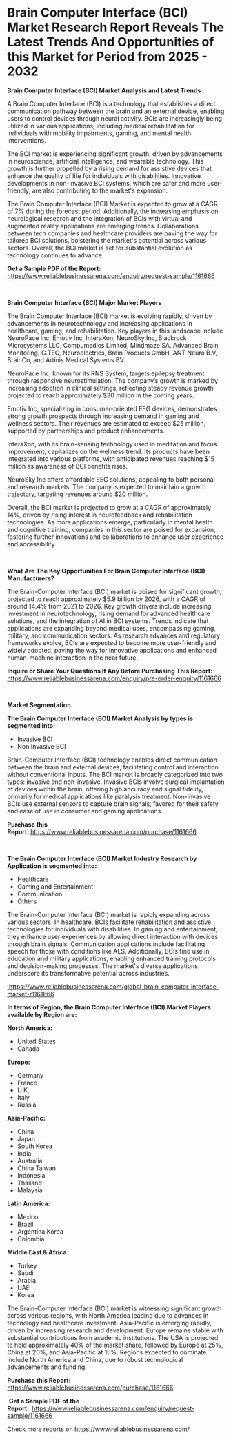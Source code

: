 <p><h1>Brain Computer Interface (BCI) Market Research Report Reveals The Latest Trends And Opportunities of this Market for Period from 2025 - 2032</h1></p><p><strong>Brain Computer Interface (BCI) Market Analysis and Latest Trends</strong></p>
<p><p>A Brain Computer Interface (BCI) is a technology that establishes a direct communication pathway between the brain and an external device, enabling users to control devices through neural activity. BCIs are increasingly being utilized in various applications, including medical rehabilitation for individuals with mobility impairments, gaming, and mental health interventions. </p><p>The BCI market is experiencing significant growth, driven by advancements in neuroscience, artificial intelligence, and wearable technology. This growth is further propelled by a rising demand for assistive devices that enhance the quality of life for individuals with disabilities. Innovative developments in non-invasive BCI systems, which are safer and more user-friendly, are also contributing to the market's expansion.</p><p>The Brain Computer Interface (BCI) Market is expected to grow at a CAGR of 7% during the forecast period. Additionally, the increasing emphasis on neurological research and the integration of BCIs with virtual and augmented reality applications are emerging trends. Collaborations between tech companies and healthcare providers are paving the way for tailored BCI solutions, bolstering the market's potential across various sectors. Overall, the BCI market is set for substantial evolution as technology continues to advance.</p></p>
<p><strong>Get a Sample PDF of the Report:&nbsp;</strong> <a href="https://www.reliablebusinessarena.com/enquiry/request-sample/1161666?utm_campaign=3558&utm_medium=2&utm_source=Github&utm_content=ia&utm_term=23032025&utm_id=brain-computer-interface-bci">https://www.reliablebusinessarena.com/enquiry/request-sample/1161666</a></p>
<p>&nbsp;</p>
<p><strong>Brain Computer Interface (BCI) Major Market Players</strong></p>
<p><p>The Brain Computer Interface (BCI) market is evolving rapidly, driven by advancements in neurotechnology and increasing applications in healthcare, gaming, and rehabilitation. Key players in this landscape include NeuroPace Inc, Emotiv Inc, InteraXon, NeuroSky Inc, Blackrock Microsystems LLC, Compumedics Limited, Mindmaze SA, Advanced Brain Monitoring, G.TEC, Neuroelectrics, Brain Products GmbH, ANT Neuro B.V, BrainCo, and Artinis Medical Systems BV.</p><p>NeuroPace Inc, known for its RNS System, targets epilepsy treatment through responsive neurostimulation. The company’s growth is marked by increasing adoption in clinical settings, reflecting steady revenue growth projected to reach approximately $30 million in the coming years. </p><p>Emotiv Inc, specializing in consumer-oriented EEG devices, demonstrates strong growth prospects through increasing demand in gaming and wellness sectors. Their revenues are estimated to exceed $25 million, supported by partnerships and product enhancements.</p><p>InteraXon, with its brain-sensing technology used in meditation and focus improvement, capitalizes on the wellness trend. Its products have been integrated into various platforms, with anticipated revenues reaching $15 million as awareness of BCI benefits rises.</p><p>NeuroSky Inc offers affordable EEG solutions, appealing to both personal and research markets. The company is expected to maintain a growth trajectory, targeting revenues around $20 million.</p><p>Overall, the BCI market is projected to grow at a CAGR of approximately 14%, driven by rising interest in neurofeedback and rehabilitation technologies. As more applications emerge, particularly in mental health and cognitive training, companies in this sector are poised for expansion, fostering further innovations and collaborations to enhance user experience and accessibility.</p></p>
<p>&nbsp;</p>
<p><strong>What Are The Key Opportunities For Brain Computer Interface (BCI) Manufacturers?</strong></p>
<p><p>The Brain-Computer Interface (BCI) market is poised for significant growth, projected to reach approximately $5.9 billion by 2026, with a CAGR of around 14.4% from 2021 to 2026. Key growth drivers include increasing investment in neurotechnology, rising demand for advanced healthcare solutions, and the integration of AI in BCI systems. Trends indicate that applications are expanding beyond medical uses, encompassing gaming, military, and communication sectors. As research advances and regulatory frameworks evolve, BCIs are expected to become more user-friendly and widely adopted, paving the way for innovative applications and enhanced human-machine interaction in the near future.</p></p>
<p><strong>Inquire or Share Your Questions If Any Before Purchasing This Report:</strong> <a href="https://www.reliablebusinessarena.com/enquiry/pre-order-enquiry/1161666?utm_campaign=3558&utm_medium=2&utm_source=Github&utm_content=ia&utm_term=23032025&utm_id=brain-computer-interface-bci">https://www.reliablebusinessarena.com/enquiry/pre-order-enquiry/1161666</a></p>
<p>&nbsp;</p>
<p><strong>Market Segmentation</strong></p>
<p><strong>The Brain Computer Interface (BCI) Market Analysis by types is segmented into:</strong></p>
<p><ul><li>Invasive BCI</li><li>Non Invasive BCI</li></ul></p>
<p><p>Brain-Computer Interface (BCI) technology enables direct communication between the brain and external devices, facilitating control and interaction without conventional inputs. The BCI market is broadly categorized into two types: invasive and non-invasive. Invasive BCIs involve surgical implantation of devices within the brain, offering high accuracy and signal fidelity, primarily for medical applications like paralysis treatment. Non-invasive BCIs use external sensors to capture brain signals, favored for their safety and ease of use in consumer and gaming applications.</p></p>
<p><strong>Purchase this Report:&nbsp;</strong><a href="https://www.reliablebusinessarena.com/purchase/1161666?utm_campaign=3558&utm_medium=2&utm_source=Github&utm_content=ia&utm_term=23032025&utm_id=brain-computer-interface-bci">https://www.reliablebusinessarena.com/purchase/1161666</a></p>
<p>&nbsp;</p>
<p><strong>The Brain Computer Interface (BCI) Market Industry Research by Application is segmented into:</strong></p>
<p><ul><li>Healthcare</li><li>Gaming and Entertainment</li><li>Communication</li><li>Others</li></ul></p>
<p><p>The Brain-Computer Interface (BCI) market is rapidly expanding across various sectors. In healthcare, BCIs facilitate rehabilitation and assistive technologies for individuals with disabilities. In gaming and entertainment, they enhance user experiences by allowing direct interaction with devices through brain signals. Communication applications include facilitating speech for those with conditions like ALS. Additionally, BCIs find use in education and military applications, enabling enhanced training protocols and decision-making processes. The market's diverse applications underscore its transformative potential across industries.</p></p>
<p><a href="https://www.reliablebusinessarena.com/global-brain-computer-interface-market-r1161666?utm_campaign=3558&utm_medium=2&utm_source=Github&utm_content=ia&utm_term=23032025&utm_id=brain-computer-interface-bci">&nbsp;https://www.reliablebusinessarena.com/global-brain-computer-interface-market-r1161666</a></p>
<p><strong>In terms of Region, the Brain Computer Interface (BCI) Market Players available by Region are:</strong></p>
<p>
    <p> <strong> North America: </strong>
        <ul>
            <li>United States</li>
            <li>Canada</li>
        </ul>
        </p> 
    <p> <strong> Europe: </strong>
        <ul>
            <li>Germany</li>
            <li>France</li>
            <li>U.K.</li>
            <li>Italy</li>
            <li>Russia</li>
        </ul>
        </p> 
    <p> <strong> Asia-Pacific: </strong>
        <ul>
            <li>China</li>
            <li>Japan</li>
            <li>South Korea</li>
            <li>India</li>
            <li>Australia</li>
            <li>China Taiwan</li>
            <li>Indonesia</li>
            <li>Thailand</li>
            <li>Malaysia</li>
        </ul>
        </p> 
    <p> <strong> Latin America: </strong>
        <ul>
            <li>Mexico</li>
            <li>Brazil</li>
            <li>Argentina Korea</li>
            <li>Colombia</li>
        </ul>
        </p> 
    <p> <strong> Middle East & Africa: </strong>
        <ul>
            <li>Turkey</li>
            <li>Saudi</li>
            <li>Arabia</li>
            <li>UAE</li>
            <li>Korea</li>
        </ul>
    </p>
    </p>
<p><p>The Brain-Computer Interface (BCI) market is witnessing significant growth across various regions, with North America leading due to advances in technology and healthcare investment. Asia-Pacific is emerging rapidly, driven by increasing research and development. Europe remains stable with substantial contributions from academic institutions. The USA is projected to hold approximately 40% of the market share, followed by Europe at 25%, China at 20%, and Asia-Pacific at 15%. Regions expected to dominate include North America and China, due to robust technological advancements and funding.</p></p>
<p><strong>Purchase this Report: </strong><a href="https://www.reliablebusinessarena.com/purchase/1161666?utm_campaign=3558&utm_medium=2&utm_source=Github&utm_content=ia&utm_term=23032025&utm_id=brain-computer-interface-bci">https://www.reliablebusinessarena.com/purchase/1161666</a></p>
<p>&nbsp;<strong>Get a Sample PDF of the Report:&nbsp;&nbsp;</strong><a href="https://www.reliablebusinessarena.com/enquiry/request-sample/1161666?utm_campaign=3558&utm_medium=2&utm_source=Github&utm_content=ia&utm_term=23032025&utm_id=brain-computer-interface-bci">https://www.reliablebusinessarena.com/enquiry/request-sample/1161666</a></p>
<p><strong></strong></p>
<p>Check more reports on <a href="https://www.reliablebusinessarena.com/?utm_campaign=3558&utm_medium=2&utm_source=Github&utm_content=ia&utm_term=23032025&utm_id=brain-computer-interface-bci">https://www.reliablebusinessarena.com/</a></p>